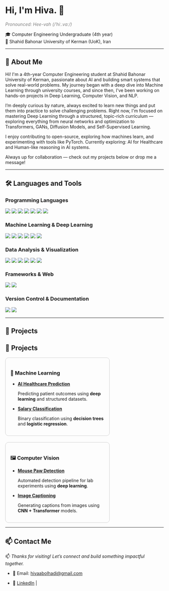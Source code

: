 <h1 align="left">Hi, I'm Hiva. 👋</h1>
<p align="left" style="font-size:14px; color:gray;">
   <i>Pronounced: Hee-vah (/ˈhiː.vɑː/)</i>
</p>

🎓 Computer Engineering Undergraduate (4th year)  
📍 Shahid Bahonar University of Kerman (UoK), Iran  

---

## 🧠 About Me

Hi! I'm a 4th-year Computer Engineering student at Shahid Bahonar University of Kerman, passionate about AI and building smart systems that solve real-world problems.
My journey began with a deep dive into Machine Learning through university courses, and since then, I've been working on hands-on projects in Deep Learning, Computer Vision, and NLP.

I’m deeply curious by nature, always excited to learn new things and put them into practice to solve challenging problems.
Right now, I'm focused on mastering Deep Learning through a structured, topic-rich curriculum — exploring everything from neural networks and optimization to Transformers, GANs, Diffusion Models, and Self-Supervised Learning.

I enjoy contributing to open-source, exploring how machines learn, and experimenting with tools like PyTorch.
Currently exploring: AI for Healthcare and Human-like reasoning in AI systems.

Always up for collaboration — check out my projects below or drop me a message!

---

## 🛠️ Languages and Tools

### **Programming Languages**
<p>
  <img src="https://img.shields.io/badge/Python-3776AB?style=for-the-badge&logo=python&logoColor=white"/>
  <img src="https://img.shields.io/badge/C%23-239120?style=for-the-badge&logo=c-sharp&logoColor=white"/>
  <img src="https://img.shields.io/badge/JavaScript-F7DF1E?style=for-the-badge&logo=javascript&logoColor=black"/>
  <img src="https://img.shields.io/badge/HTML5-E34F26?style=for-the-badge&logo=html5&logoColor=white"/>
  <img src="https://img.shields.io/badge/CSS3-1572B6?style=for-the-badge&logo=css3&logoColor=white"/>
  <img src="https://img.shields.io/badge/SQL-4479A1?style=for-the-badge&logo=postgresql&logoColor=white"/>
  <img src="https://img.shields.io/badge/SQLite-003B57?style=for-the-badge&logo=sqlite&logoColor=white"/>
</p>

### **Machine Learning & Deep Learning**
<p>
  <img src="https://img.shields.io/badge/PyTorch-EE4C2C?style=for-the-badge&logo=pytorch&logoColor=white"/>
  <img src="https://img.shields.io/badge/TensorFlow-FF6F00?style=for-the-badge&logo=tensorflow&logoColor=white"/>
  <img src="https://img.shields.io/badge/Keras-D00000?style=for-the-badge&logo=keras&logoColor=white"/>
  <img src="https://img.shields.io/badge/scikit--learn-F7931E?style=for-the-badge&logo=scikit-learn&logoColor=white"/>
  <img src="https://img.shields.io/badge/Hugging%20Face-FFD21E?style=for-the-badge&logo=huggingface&logoColor=black"/>
  <img src="https://img.shields.io/badge/Weights%20%26%20Biases-FFBE00?style=for-the-badge&logo=weightsandbiases&logoColor=white"/>
</p>

### **Data Analysis & Visualization**
<p>
  <img src="https://img.shields.io/badge/NumPy-013243?style=for-the-badge&logo=numpy&logoColor=white"/>
  <img src="https://img.shields.io/badge/Pandas-150458?style=for-the-badge&logo=pandas&logoColor=white"/>
  <img src="https://img.shields.io/badge/Matplotlib-000000?style=for-the-badge&logo=plotly&logoColor=white"/>
  <img src="https://img.shields.io/badge/Seaborn-4C9AB9?style=for-the-badge&logo=python&logoColor=white"/>
  <img src="https://img.shields.io/badge/OpenCV-5C3EE8?style=for-the-badge&logo=opencv&logoColor=white"/>
  <img src="https://img.shields.io/badge/NLTK-154D8B?style=for-the-badge&logo=python&logoColor=white"/>
</p>

### **Frameworks & Web**
<p>
  <img src="https://img.shields.io/badge/Django-092E20?style=for-the-badge&logo=django&logoColor=white"/>
  <img src="https://img.shields.io/badge/React-61DAFB?style=for-the-badge&logo=react&logoColor=black"/>
</p>

### **Version Control & Documentation**
<p>
  <img src="https://img.shields.io/badge/Git-F05032?style=for-the-badge&logo=git&logoColor=white"/>
  <img src="https://img.shields.io/badge/LaTeX-008080?style=for-the-badge&logo=latex&logoColor=white"/>
</p>

---

## 📂 Projects

<h2>📂 Projects</h2>
<div style="display:flex; flex-wrap:wrap; gap:20px;">

  <!-- Machine Learning -->
  <div style="border:1px solid #ccc; border-radius:10px; padding:15px; width:300px;">
    <h3>🧠 Machine Learning</h3>
    <ul>
      <li>
        <a href="https://github.com/HivaAbolhadizade/AI-Healthcare-Prediction" target="_blank"><strong>AI Healthcare Prediction</strong></a>
        <p>Predicting patient outcomes using <strong>deep learning</strong> and structured datasets.</p>
      </li>
      <li>
        <a href="https://github.com/HivaAbolhadizade/Salary-Classification" target="_blank"><strong>Salary Classification</strong></a>
        <p>Binary classification using <strong>decision trees</strong> and <strong>logistic regression</strong>.</p>
      </li>
    </ul>
  </div>

  <!-- Computer Vision -->
  <div style="border:1px solid #ccc; border-radius:10px; padding:15px; width:300px;">
    <h3>🖼️ Computer Vision</h3>
    <ul>
      <li>
        <a href="https://github.com/HivaAbolhadizade/Mouse-Paw-Detection" target="_blank"><strong>Mouse Paw Detection</strong></a>
        <p>Automated detection pipeline for lab experiments using <strong>deep learning</strong>.</p>
      </li>
      <li>
        <a href="https://github.com/HivaAbolhadizade/Image-Captioning" target="_blank"><strong>Image Captioning</strong></a>
        <p>Generating captions from images using <strong>CNN + Transformer</strong> models.</p>
      </li>
    </ul>
  </div>

</div>


---

## 📫 Contact Me
📫 *Thanks for visiting! Let’s connect and build something impactful together.*

- 📧 Email: hivaabolhadi@gmail.com  

- 🔗 [LinkedIn](https://www.linkedin.com/in/hivaabolhadizade) |
